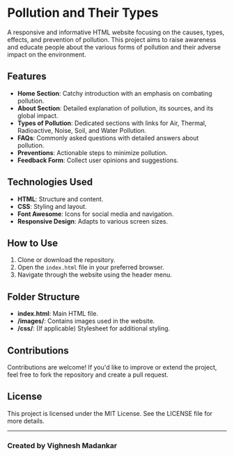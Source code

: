 # Pollution and Their Types

A responsive and informative HTML website focusing on the causes, types, effects, and prevention of pollution. This project aims to raise awareness and educate people about the various forms of pollution and their adverse impact on the environment.

## Features

- **Home Section**: Catchy introduction with an emphasis on combating pollution.
- **About Section**: Detailed explanation of pollution, its sources, and its global impact.
- **Types of Pollution**: Dedicated sections with links for Air, Thermal, Radioactive, Noise, Soil, and Water Pollution.
- **FAQs**: Commonly asked questions with detailed answers about pollution.
- **Preventions**: Actionable steps to minimize pollution.
- **Feedback Form**: Collect user opinions and suggestions.

## Technologies Used

- **HTML**: Structure and content.
- **CSS**: Styling and layout.
- **Font Awesome**: Icons for social media and navigation.
- **Responsive Design**: Adapts to various screen sizes.

## How to Use

1. Clone or download the repository.
2. Open the `index.html` file in your preferred browser.
3. Navigate through the website using the header menu.

## Folder Structure

- **index.html**: Main HTML file.
- **/images/**: Contains images used in the website.
- **/css/**: (If applicable) Stylesheet for additional styling.

## Contributions

Contributions are welcome! If you'd like to improve or extend the project, feel free to fork the repository and create a pull request.

## License

This project is licensed under the MIT License. See the LICENSE file for more details.

---

### Created by Vighnesh Madankar
